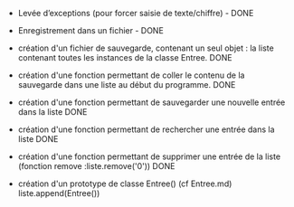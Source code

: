 - Levée d’exceptions (pour forcer saisie de texte/chiffre) - DONE

- Enregistrement dans un fichier - DONE 

- création d'un fichier de sauvegarde, contenant un seul objet : la liste contenant toutes les instances de la classe Entree. DONE

- création d'une fonction permettant de coller le contenu de la sauvegarde dans une liste au début du programme. DONE

- création d'une fonction permettant de sauvegarder une nouvelle entrée dans la liste DONE

- création d'une fonction permettant de rechercher une entrée dans la liste DONE

- création d'une fonction permettant de supprimer une entrée de la liste (fonction remove :liste.remove('0')) DONE

- création d'un prototype de classe Entree() (cf Entree.md)  liste.append(Entree())
